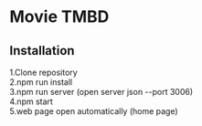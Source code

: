 # Movie TMBD
## Installation
1.Clone repository<br>
2.npm run install<br>
3.npm run server (open server json --port 3006)<br>
4.npm start<br>
5.web page open automatically (home page)

